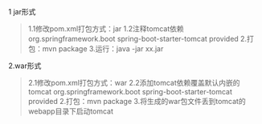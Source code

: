 1 jar形式
>1.1修改pom.xml打包方式：<packaging>jar</packaging>
>1.2注释tomcat依赖
        <dependency>
            <groupId>org.springframework.boot</groupId>
            <artifactId>spring-boot-starter-tomcat</artifactId>
            <scope>provided</scope>
        </dependency>
>2.打包：mvn package
>3.运行：java -jar xx.jar

2.war形式
>2.1修改pom.xml打包方式：<packaging>war</packaging>
>2.2添加tomcat依赖覆盖默认内嵌的tomcat
        <dependency>
            <groupId>org.springframework.boot</groupId>
            <artifactId>spring-boot-starter-tomcat</artifactId>
            <scope>provided</scope>
        </dependency>
>2.打包：mvn package
>3.将生成的war包文件丢到tomcat的webapp目录下启动tomcat